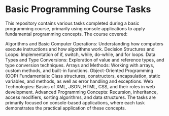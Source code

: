 # Basic Programming Course Tasks

This repository contains various tasks completed during a basic programming course, primarily using console applications to apply fundamental programming concepts. The course covered:

Algorithms and Basic Computer Operations: Understanding how computers execute instructions and how algorithms work.
Decision Structures and Loops: Implementation of if, switch, while, do-while, and for loops.
Data Types and Type Conversions: Exploration of value and reference types, and type conversion techniques.
Arrays and Methods: Working with arrays, custom methods, and built-in functions.
Object-Oriented Programming (OOP) Fundamentals: Class structures, constructors, encapsulation, static variables, and methods, as well as error handling and exceptions.
Web Technologies: Basics of XML, JSON, HTML, CSS, and their roles in web development.
Advanced Programming Concepts: Recursion, inheritance, access modifiers, sorting algorithms, and data structures.
The tasks are primarily focused on console-based applications, where each task demonstrates the practical application of these concepts.
